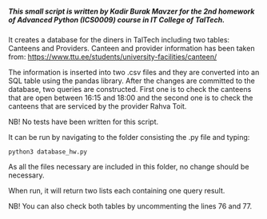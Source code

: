 #####  This small script is written by Kadir Burak Mavzer for the 2nd homework of Advanced Python (ICS0009) course in IT College of TalTech.

It creates a database for the diners in TalTech including two tables: Canteens and Providers. Canteen and provider information has been taken from: https://www.ttu.ee/students/university-facilities/canteen/

The information is inserted into two .csv files and they are converted into an SQL table using the pandas library. After the changes are committed to the database, two queries are constructed. First one is to check the canteens that are open between 16:15 and 18:00 and the second one is to check the canteens that are serviced by the provider Rahva Toit.

NB! No tests have been written for this script.

It can be run by navigating to the folder consisting the .py file and typing:


    python3 database_hw.py

As all the files necessary are included in this folder, no change should be necessary.

When run, it will return two lists each containing one query result.

NB! You can also check both tables by uncommenting the lines 76 and 77.